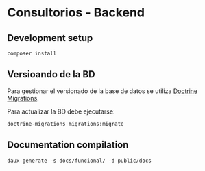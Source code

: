 # Consultorios - Backend

## Development setup

```shell
composer install
```

## Versioando de la BD

Para gestionar el versionado de la base de datos se utiliza [Doctrine Migrations](https://www.doctrine-project.org/projects/migrations.html).

Para actualizar la BD debe ejecutarse:

```shell
doctrine-migrations migrations:migrate
```

## Documentation compilation

```shell
daux generate -s docs/funcional/ -d public/docs
```
